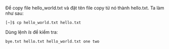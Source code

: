 Để copy file hello\_world.txt và đặt tên file copy từ nó thành hello.txt. Ta làm như sau:

```
[~]$ cp hello_world.txt hello.txt
```

Dùng lệnh _ls_ để kiểm tra:

```
bye.txt hello.txt hello_world.txt one two
```



